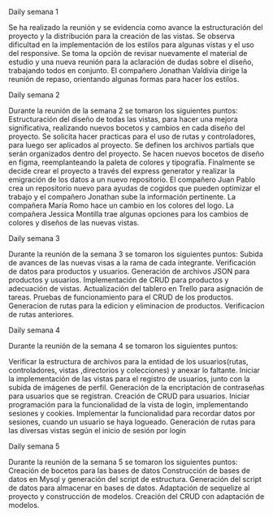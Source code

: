 
Daily semana 1

Se ha realizado la reunión y se evidencia como avance la estructuración del proyecto y la distribución para la creación de las vistas. 
Se observa dificultad en la implementación de los estilos para algunas vistas y el uso del responsive.
Se toma la opción de revisar nuevamente el material de estudio y una nueva reunión para la aclaración de dudas sobre el diseño, trabajando todos en conjunto.
El compañero Jonathan Valdivia dirige la reunión de repaso, orientando algunas formas para hacer los estilos.



Daily semana 2

Durante la reunión de la semana 2 se tomaron los siguientes puntos:
Estructuración del diseño de todas las vistas, para hacer una mejora significativa, realizando nuevos bocetos y cambios en cada diseño del proyecto.
Se solicita hacer practicas para el uso de rutas y controladores, para luego ser aplicados al proyecto.
Se definen los archivos partials que serán organizados dentro del proyecto.
Se hacen nuevos bocetos de diseño en figma, reemplanteando la paleta de colores y tipografía.
Finalmente se decide crear el proyecto a través del express generator y realizar la emigración de los datos a un nuevo repositorio.
El compañero Juan Pablo crea un repositorio nuevo para ayudas de cogidos que pueden optimizar el trabajo y el compañero Jonathan sube la información pertinente.
La compañera María Romo hace un cambio en los colores del logo.
La compañera Jessica Montilla trae algunas opciones para los cambios de colores y diseños de las nuevas vistas.




Daily semana 3

Durante la reunión de la semana 3 se tomaron los siguientes puntos:
Subida de avances de las nuevas visas a la rama de cada integrante.
Verificación de datos para productos y usuarios.
Generación de archivos JSON para productos y usuarios.
Implementación de CRUD para productos y adecuación de vistas.
Actualización del tablero en Trello para asignación de tareas.
Pruebas de funcionamiento para el CRUD de los productos.
Generacion de rutas para la edicion y eliminacion de productos.
Verificacion de rutas anteriores.


Daily semana 4

Durante la reunión de la semana 4 se tomaron los siguientes puntos:

Verificar la estructura de archivos para la entidad de los usuarios(rutas, controladores, vistas ,directorios y colecciones) y anexar lo faltante.
Iniciar la implementación de las vistas para el registro de usuarios, junto con la subida de imágenes de perfil.
Generación de la encriptación de contraseñas para usuarios que se registran.
Creación de CRUD para usuarios.
Iniciar programación para la funcionalidad de la vista de login, implementando sesiones y cookies.
Implementar la funcionalidad para recordar datos por sesiones, cuando un usuario se haya logueado.
Generación de rutas para las diversas vistas según el inicio de sesión por login


Daily semana 5

Durante la reunión de la semana 5 se tomaron los siguientes puntos:
Creación de bocetos para las bases de datos
Construcción de bases de datos en Mysql y generación del script de estructura.
Generación del script de datos para almacenar en bases de datos.
Adaptación de sequelize al proyecto y construcción de modelos.
Creación del CRUD con adaptación de modelos.

